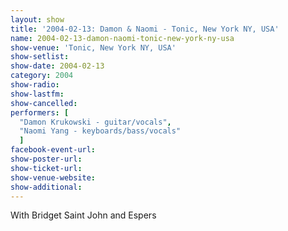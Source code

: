 ```yaml
---
layout: show
title: '2004-02-13: Damon & Naomi - Tonic, New York NY, USA'
name: 2004-02-13-damon-naomi-tonic-new-york-ny-usa
show-venue: 'Tonic, New York NY, USA'
show-setlist: 
show-date: 2004-02-13
category: 2004
show-radio: 
show-lastfm: 
show-cancelled: 
performers: [
  "Damon Krukowski - guitar/vocals",
  "Naomi Yang - keyboards/bass/vocals"
  ]
facebook-event-url: 
show-poster-url: 
show-ticket-url: 
show-venue-website: 
show-additional: 
---
```


With Bridget Saint John and Espers